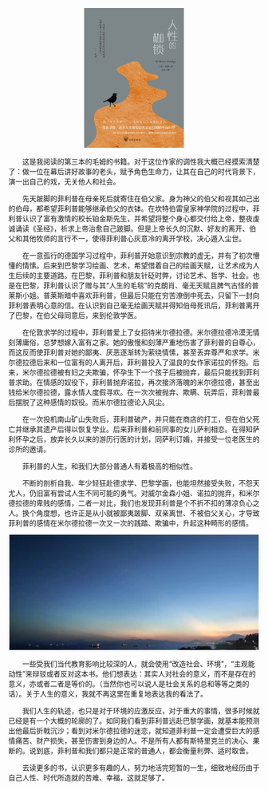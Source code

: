 
<p align="center">
<img src="./source/人性的枷锁.png" alt="人性的枷锁.png" style="width:200px"/>
</p>

&#8195;&#8195;这是我阅读的第三本的毛姆的书籍。对于这位作家的调性我大概已经摸索清楚了：做一位在幕后讲好故事的老头，赋予角色生命力，让其在自己的时代背景下，演一出自己的戏，无关他人和社会。


&#8195;&#8195;先天跛脚的菲利普在母亲死后就寄住在伯父家。身为神父的伯父和视其如己出的伯母，都希望菲利普能够继承伯父的衣钵。在坎特伯雷皇家神学院的过程中，菲利普认识了富有激情的校长铂金斯先生，并希望将整个身心都交付给上帝，整夜虔诚诵读《圣经》，祈求上帝治愈自己跛脚。但是上帝长久的沉默、好友的离开、伯父和其他牧师的言行不一，使得菲利普心灰意冷的离开学校，决心遁入尘世。

&#8195;&#8195;在一意孤行的德国学习过程中，菲利普开始意识到宗教的虚无，并有了初次懵懂的情愫。后来到巴黎学习绘画、艺术，希望借着自己的绘画天赋，让艺术成为人生后续的主要道路。在巴黎，菲利普和朋友针砭时弊，讨论艺术、哲学、社会。也是在巴黎，菲利普认识了赠与其“人生的毛毯”的克朗肖、毫无天赋且脾气古怪的普莱斯小姐。普莱斯暗中喜欢菲利普，但最后只能在穷苦潦倒中死去，只留下一封向菲利普表明心意的信。在认识到自己毫无绘画天赋并得知伯母死讯后，菲利普离开了巴黎，在伯父母同意后，来到伦敦学医。

&#8195;&#8195;在伦敦求学的过程中，菲利普爱上了女招待米尔德拉德。米尔德拉德冷漠无情刻薄庸俗，总梦想嫁入富有之家。她的傲慢和刻薄严重地伤害了菲利普的自尊心，而这反而使菲利普对她的鄙夷、厌恶逐渐转为萦绕情愫，甚至丢弃尊严和求学。米尔德拉德后来和一位富有的人离开后，菲利普投入了温良的女作家诺拉的怀抱。后来，米尔德拉德被有妇之夫欺骗，怀孕生下一个孩子后被抛弃，最后只能找到菲利普求助。在情感的奴役下，菲利普抛弃诺拉，再次接济落魄的米尔德拉德，甚至出钱给米尔德拉德，露水情人度假寻欢。在一次次被抛弃、欺瞒、玩弄后，菲利普最后摆脱了这种感情的奴役。而米尔德拉德论入风尘。

&#8195;&#8195;在一次投机南山矿山失败后，菲利普破产，并只能在商店的打工，但在伯父死亡并继承其遗产后得以恢复学业。后来菲利普和前同事的女儿萨利相恋。在得知萨利怀孕之后，放弃长久以来的游历行医的计划，同萨利订婚，并接受一位老医生的诊所的邀请。


&#8195;&#8195;菲利普的人生，和我们大部分普通人有着极高的相似性。

&#8195;&#8195;不断的剖析自我、年少轻狂赴德求学、巴黎学画，也能坦然接受失败，不怨天尤人，仍旧富有尝试人生不同可能的勇气。对威尔金森小姐、诺拉的抛弃，和米尔德拉德的卑贱的感情，二者一对比，我们也发现菲利普是个不折不扣的薄凉负心之人。换个角度想，也许正是从小就被鄙夷跛脚、双亲离世、不被伯父关心，才导致菲利普的感情在米尔德拉德一次又一次的践踏、欺骗中，升起这种畸形的感情。


<p align="center">
<img src="./source/龙岗官湖.jpeg" alt="龙岗官湖" style="width:500px"/>
</p>

&#8195;&#8195;一些受我们当代教育影响比较深的人，就会使用“改造社会、环境”，“主观能动性”来辩驳或者反对这本书。他们想表达：其实人对社会的意义，而不是存在的意义，亦或者二者是等价的。（当然你也可以说人是社会关系的总和等等之类的话）。关于人生的意义，我就不再这里在重复地表达我的看法了。

&#8195;&#8195;我们人生的轨迹，也只是对于环境的应激反应，对于重大的事情，很多时候就已经是有一个大概的轮廓的了。如同我们看到菲利普远赴巴黎学画，就基本能预测出他最后折戟沉沙；看到对米尔德拉德的迷恋，就知道菲利普一定会遭受巨大的感情痛苦、财产损失，甚至伤害到身边的人。不是所有人都有斯特里克兰的决心、果断的。说到底，菲利普和我们都只是正常的普通人，都会衡量利弊、适时取舍。

&#8195;&#8195;去读更多的书，认识更多有趣的人，努力地活完短暂的一生，细致地经历由于自己人性、时代所造就的苦难、幸福，这就足够了。